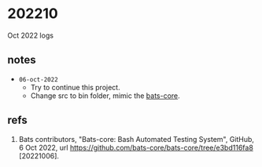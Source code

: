 # 202210
Oct 2022 logs


## notes
+ `06-oct-2022`
  - Try to continue this project.
  - Change src to bin folder, mimic the [bats-core](https://github.com/bats-core/bats-core).
  

## refs
1. Bats contributors, "Bats-core: Bash Automated Testing System", GitHub, 6 Oct 2022, url <https://github.com/bats-core/bats-core/tree/e3bd116fa8> [20221006].